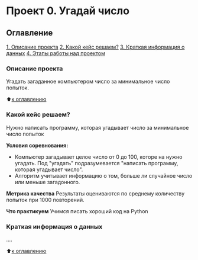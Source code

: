 # Проект 0. Угадай число

## Оглавление
[1. Описание проекта](https://github.com/KostinAI/sf_data_science_kostin/tree/main/Project_0/README.md#Описание-проекта)
[2. Какой кейс решаем?](https://github.com/KostinAI/sf_data_science_kostin/tree/main/Project_0/README.md#Какой-кейс-решаем)
[3. Краткая информация о данных](https://github.com/KostinAI/sf_data_science_kostin/tree/main/Project_0/README.md#Краткая-информация-о-данных)
[4. Этапы работы над проектом](https://github.com/KostinAI/sf_data_science_kostin/tree/main/Project_0/README.md#Этапы-работы-над-проектом)

### Описание проекта
Угадать загаданное компьютером число за минимальное число попыток.

:arrow_up:[к оглавлению](https://github.com/KostinAI/sf_data_science_kostin/tree/main/Project_0/README.md#Описание-проекта)

### Какой кейс решаем?
Нужно написать программу, которая угадывает число за минимальное число попыток

**Условия соревнования:**
- Компьютер загадывает целое число от 0 до 100, которе на нужно угадать. Под "угадать" подразумевается "написать программу, которая угадывает число".
- Алгоритм учитывает информацию о том, больше ли случайное число или меньше загадонного.

**Метрика качества**
Результаты оцениваются по среднему количеству попыток при 1000 повторений.

**Что практикуем**
Учимся писать хороший код на Python

### Краткая информация о данных
....

:arrow_up:[к оглавлению](https://github.com/KostinAI/sf_data_science_kostin/tree/main/Project_0/README.md#Описание-проекта)
